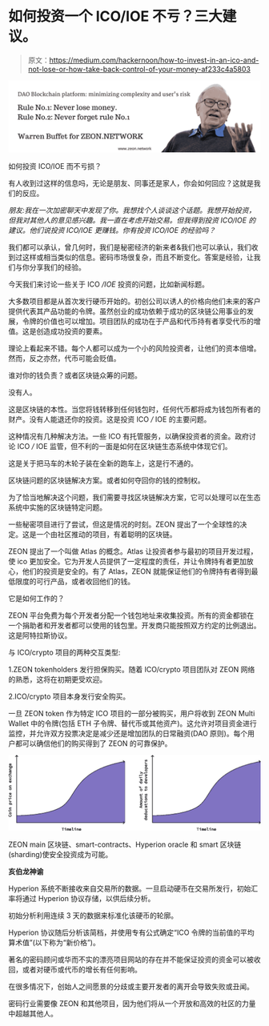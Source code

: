 # 如何投资一个 ICO/IOE 不亏？三大建议。

> 原文：<https://medium.com/hackernoon/how-to-invest-in-an-ico-and-not-lose-or-how-take-back-control-of-your-money-af233c4a5803>

![](img/d909076a53db5c7a0a6a474bb67a0fae.png)

如何投资 ICO/IOE 而不亏损？

有人收到过这样的信息吗，无论是朋友、同事还是家人，你会如何回应？这就是我们的反应。

*朋友:我在一次加密聊天中发现了你。我想找个人谈谈这个话题。我想开始投资，但我对其他人的意见感兴趣。我一直在考虑开始交易。但我得到投资 ICO/IOE 的建议。他们说投资 ICO/IOE 更赚钱。你有投资 ICO/IOE 的经验吗？*

我们都可以承认，曾几何时，我们是秘密经济的新来者&我们也可以承认，我们收到过这样或相当类似的信息。密码市场很复杂，而且不断变化。答案是经验，让我们与你分享我们的经验。

今天我们来讨论一些关于 ICO */IOE* 投资的问题，比如新闻标题。

大多数项目都是从首次发行硬币开始的。初创公司以诱人的价格向他们未来的客户提供代表其产品功能的令牌。虽然创业的成功依赖于成功的区块链公用事业的发展，令牌的价值也可以增加。项目团队的成功在于产品和代币持有者享受代币的增值。这是创造成功投资的要素。

理论上看起来不错。每个人都可以成为一个小的风险投资者，让他们的资本倍增。然而，反之亦然，代币可能会贬值。

谁对你的钱负责？或者区块链众筹的问题。

没有人。

这是区块链的本性。当您将钱转移到任何钱包时，任何代币都将成为钱包所有者的财产。没有人能退还你的投资。这是投资 ICO */* IOE 的主要问题。

这种情况有几种解决方法。一些 ICO 有托管服务，以确保投资者的资金。政府讨论 ICO */* IOE 监管，但不利的一面是如何在区块链生态系统中体现它们。

这是关于把马车的木轮子装在全新的跑车上，这是行不通的。

区块链问题的区块链解决方案。或者如何夺回你的钱的控制权。

为了恰当地解决这个问题，我们需要寻找区块链解决方案，它可以处理可以在生态系统中实施的区块链特定问题。

一些秘密项目进行了尝试，但这是情况的时刻。ZEON 提出了一个全球性的决定。这是一个由社区推动的项目，有着聪明的区块链。

ZEON 提出了一个叫做 Atlas 的概念。Atlas 让投资者参与最初的项目开发过程，使 ico 更加安全。它为开发人员提供了一定程度的责任，并让令牌持有者更加放心，他们的投资是安全的。有了 Atlas，ZEON 就能保证他们的令牌持有者得到最低限度的可行产品，或者收回他们的钱。

它是如何工作的？

ZEON 平台免费为每个开发者分配一个钱包地址来收集投资。所有的资金都锁在一个捐助者和开发者都可以使用的钱包里。开发商只能按照双方约定的比例退出。这是阿特拉斯协议。

与 ICO/crypto 项目的两种交互类型:

1.ZEON tokenholders 发行担保购买。随着 ICO/crypto 项目团队对 ZEON 网络的熟悉，这将在初期更受欢迎。

2.ICO/crypto 项目本身发行安全购买。

一旦 ZEON token 作为特定 ICO 项目的一部分被购买，用户将收到 ZEON Multi Wallet 中的令牌(包括 ETH 子令牌、替代币或其他资产)。这允许对项目资金进行监控，并允许双方投票决定是减少还是增加团队的日常融资(DAO 原则)。每个用户都可以确信他们的购买得到了 ZEON 的可靠保护。

![](img/738af298a50ce252ded9d9599ba8985e.png)

ZEON main 区块链、smart-contracts、Hyperion oracle 和 smart 区块链(sharding)使安全投资成为可能。

**亥伯龙神谕**

Hyperion 系统不断接收来自交易所的数据。一旦启动硬币在交易所发行，初始汇率将通过 Hyperion 协议存储，以供后续分析。

初始分析利用连续 3 天的数据来标准化该硬币的轮廓。

Hyperion 协议随后分析该简档，并使用专有公式确定“ICO 令牌的当前值的平均算术值”(以下称为“新价格”)。

著名的密码顾问或华而不实的漂亮项目网站的存在并不能保证投资的资金可以被收回，或者对硬币或代币的增长有任何影响。

在很多情况下，创始人之间愿景的分歧或主要开发者的离开会导致失败或丑闻。

密码行业需要像 ZEON 和其他项目，因为他们将从一个开放和高效的社区的力量中超越其他人。